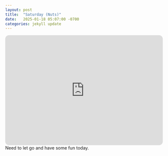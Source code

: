 ```yaml
---
layout: post
title:  "Saturday (Nuts)"
date:   2025-01-18 05:07:00 -0700
categories: jekyll update
---
```

<iframe style="border-radius:12px" src="https://open.spotify.com/embed/playlist/2dHzeH3MQH2HrTR3p6gLxy?utm_source=generator" width="100%" height="352" frameBorder="0" allowfullscreen="" allow="autoplay; clipboard-write; encrypted-media; fullscreen; picture-in-picture" loading="lazy"></iframe>
Need to let go and have some fun today.
